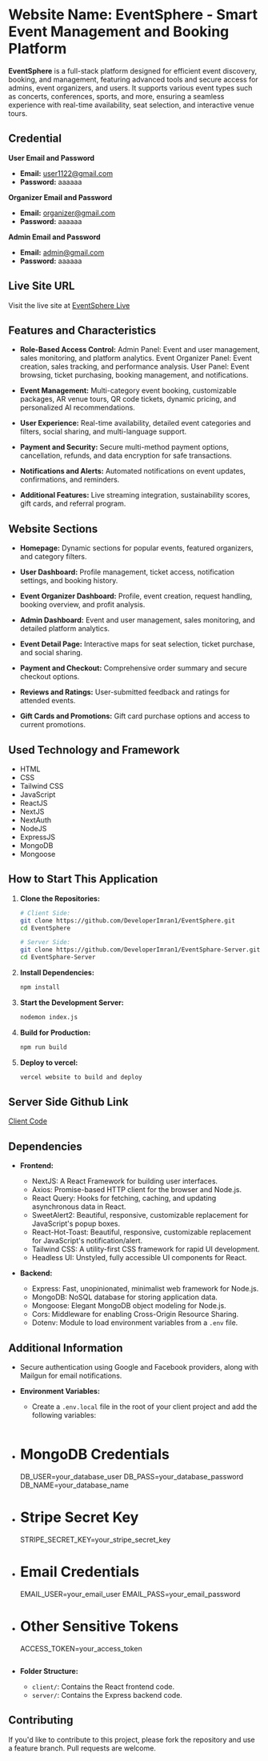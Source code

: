 # Website Name: EventSphere - Smart Event Management and Booking Platform

**EventSphere** is a full-stack platform designed for efficient event discovery, booking, and management, featuring advanced tools and secure access for admins, event organizers, and users. It supports various event types such as concerts, conferences, sports, and more, ensuring a seamless experience with real-time availability, seat selection, and interactive venue tours.

## Credential

**User Email and Password**
- **Email:** user1122@gmail.com
- **Password:** aaaaaa

**Organizer Email and Password**
- **Email:** organizer@gmail.com
- **Password:** aaaaaa

**Admin Email and Password**
- **Email:** admin@gmail.com
- **Password:** aaaaaa

## Live Site URL
Visit the live site at [EventSphere Live](https://event-sphere-bice.vercel.app/)

## Features and Characteristics
- **Role-Based Access Control:** 
  Admin Panel: Event and user management, sales monitoring, and platform analytics.
  Event Organizer Panel: Event creation, sales tracking, and performance analysis.
  User Panel: Event browsing, ticket purchasing, booking management, and notifications.

- **Event Management:** 
  Multi-category event booking, customizable packages, AR venue tours, QR code tickets, dynamic pricing, and personalized AI recommendations.

- **User Experience:** 
  Real-time availability, detailed event categories and filters, social sharing, and multi-language support.

- **Payment and Security:** 
  Secure multi-method payment options, cancellation, refunds, and data encryption for safe transactions.

- **Notifications and Alerts:** 
  Automated notifications on event updates, confirmations, and reminders.

- **Additional Features:**
  Live streaming integration, sustainability scores, gift cards, and referral program.


## Website Sections
- **Homepage:**
Dynamic sections for popular events, featured organizers, and category filters.

- **User Dashboard:**
Profile management, ticket access, notification settings, and booking history.

- **Event Organizer Dashboard:**
Profile, event creation, request handling, booking overview, and profit analysis.

- **Admin Dashboard:**
Event and user management, sales monitoring, and detailed platform analytics.

- **Event Detail Page:**
Interactive maps for seat selection, ticket purchase, and social sharing.

- **Payment and Checkout:**
Comprehensive order summary and secure checkout options.

- **Reviews and Ratings:**
User-submitted feedback and ratings for attended events.

- **Gift Cards and Promotions:**
Gift card purchase options and access to current promotions.


## Used Technology and Framework 
- HTML
- CSS
- Tailwind CSS
- JavaScript
- ReactJS
- NextJS
- NextAuth
- NodeJS
- ExpressJS
- MongoDB
- Mongoose

## How to Start This Application

1. **Clone the Repositories:**
    ```sh
    # Client Side:
    git clone https://github.com/DeveloperImran1/EventSphere.git
    cd EventSphere

    # Server Side:
    git clone https://github.com/DeveloperImran1/EventSphare-Server.git
    cd EventSphare-Server
    ```

2. **Install Dependencies:**
    ```sh
    npm install
    ```

3. **Start the Development Server:**
    ```sh
    nodemon index.js
    ```

4. **Build for Production:**
    ```sh
    npm run build
    ```

5. **Deploy to vercel:**
    ```sh
    vercel website to build and deploy
    ```

## Server Side Github Link
[Client Code](https://github.com/DeveloperImran1/EventSphere)

## Dependencies

- **Frontend:**
  - NextJS: A React Framework for building user interfaces.
  - Axios: Promise-based HTTP client for the browser and Node.js.
  - React Query: Hooks for fetching, caching, and updating asynchronous data in React.
  - SweetAlert2: Beautiful, responsive, customizable replacement for JavaScript's popup boxes.
  - React-Hot-Toast: Beautiful, responsive, customizable replacement for JavaScript's notification/alert.
  - Tailwind CSS: A utility-first CSS framework for rapid UI development.
  - Headless UI: Unstyled, fully accessible UI components for React.

- **Backend:**
  - Express: Fast, unopinionated, minimalist web framework for Node.js.
  - MongoDB: NoSQL database for storing application data.
  - Mongoose: Elegant MongoDB object modeling for Node.js.
  - Cors: Middleware for enabling Cross-Origin Resource Sharing.
  - Dotenv: Module to load environment variables from a `.env` file.

## Additional Information
  - Secure authentication using Google and Facebook providers, along with Mailgun for email notifications.
    
- **Environment Variables:**
  - Create a `.env.local` file in the root of your client project and add the following variables:
    ```plaintext
 - # MongoDB Credentials
    DB_USER=your_database_user
    DB_PASS=your_database_password
    DB_NAME=your_database_name

- # Stripe Secret Key
    STRIPE_SECRET_KEY=your_stripe_secret_key

- # Email Credentials
    EMAIL_USER=your_email_user
    EMAIL_PASS=your_email_password

- # Other Sensitive Tokens
    ACCESS_TOKEN=your_access_token


    ```

- **Folder Structure:**
  - `client/`: Contains the React frontend code.
  - `server/`: Contains the Express backend code.

## Contributing

If you'd like to contribute to this project, please fork the repository and use a feature branch. Pull requests are welcome.

